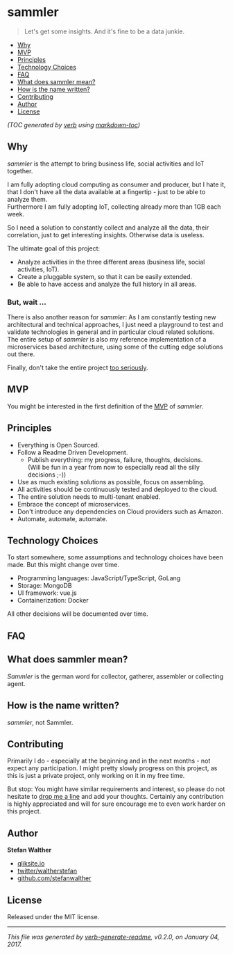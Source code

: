 # sammler
> Let's get some insights. And it's fine to be a data junkie.

- [Why](#why)
- [MVP](#mvp)
- [Principles](#principles)
- [Technology Choices](#technology-choices)
- [FAQ](#faq)
- [What does sammler mean?](#what-does-sammler-mean)
- [How is the name written?](#how-is-the-name-written)
- [Contributing](#contributing)
- [Author](#author)
- [License](#license)

_(TOC generated by [verb](https://github.com/verbose/verb) using [markdown-toc](https://github.com/jonschlinkert/markdown-toc))_

## Why
<!-- Why -->

_sammler_ is the attempt to bring business life, social activities and IoT together.

I am fully adopting cloud computing as consumer and producer, but I hate it, that I don't have all the data available at a fingertip  - just to be able to analyze them.  
Furthermore I am fully adopting IoT, collecting already more than 1GB each week.

So I need a solution to constantly collect and analyze all the data, their correlation, just to get interesting insights. Otherwise data is useless.  

The ultimate goal of this project:

- Analyze activities in the three different areas (business life, social activities, IoT).
- Create a pluggable system, so that it can be easily extended.
- Be able to have access and analyze the full history in all areas.

### But, wait ...  

There is also another reason for _sammler_:
As I am constantly testing new architectural and technical approaches, I just need a playground to test and validate technologies in general and in particular cloud related solutions.
The entire setup of _sammler_ is also my reference implementation of a microservices based architecture, using some of the cutting edge solutions out there.

Finally, don't take the entire project [too seriously](https://circleci.com/blog/its-the-future/).

## MVP
You might be interested in the first definition of the [MVP](docs/mvp.md) of _sammler_.

## Principles
<!-- Principles -->
- Everything is Open Sourced.
- Follow a Readme Driven Development.
    - Publish everything: my progress, failure, thoughts, decisions.  
    (Will be fun in a year from now to especially read all the silly decisions ;-))
- Use as much existing solutions as possible, focus on assembling.
- All activities should be continuously tested and deployed to the cloud.
- The entire solution needs to multi-tenant enabled.
- Embrace the concept of microservices.
- Don't introduce any dependencies on Cloud providers such as Amazon.
- Automate, automate, automate.

## Technology Choices
<!-- Technology Choices -->
To start somewhere, some assumptions and technology choices have been made. But this might change over time.

- Programming languages: JavaScript/TypeScript, GoLang
- Storage: MongoDB
- UI framework: vue.js
- Containerization: Docker

All other decisions will be documented over time.

## FAQ
## What does sammler mean?

_Sammler_ is the german word for collector, gatherer, assembler or collecting agent.

## How is the name written?

_sammler_, not Sammler. 

## Contributing
Primarily I do - especially at the beginning and in the next months - not expect any participation.
I might pretty slowly progress on this project, as this is just a private project, only working on it in my free time.

But stop: You might have similar requirements and interest, so please do not hesitate to [drop me a line](https://github.com/sammler/sammler/issues) and add your thoughts.
Certainly any contribution is highly appreciated and will for sure encourage me to even work harder on this project.

## Author
**Stefan Walther**
* [qliksite.io](http://qliksite.io)
* [twitter/waltherstefan](http://twitter.com/waltherstefan)
* [github.com/stefanwalther](http://github.com/stefanwalther)

## License
Released under the MIT license.

***

_This file was generated by [verb-generate-readme](https://github.com/verbose/verb-generate-readme), v0.2.0, on January 04, 2017._

